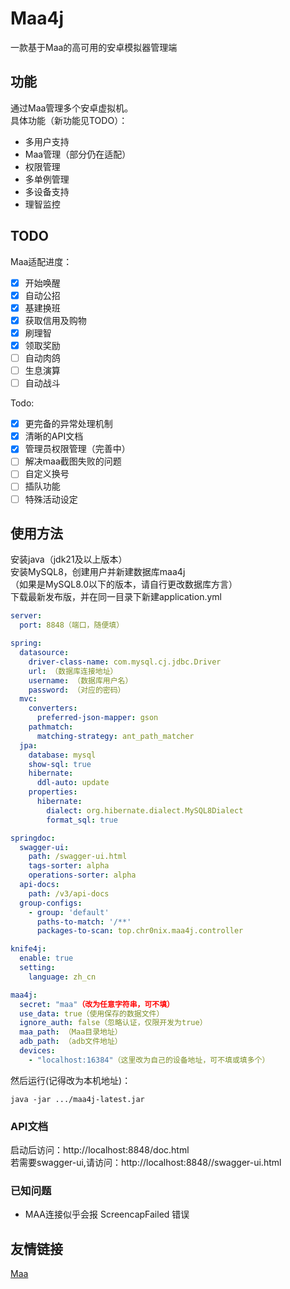 # Maa4j
一款基于Maa的高可用的安卓模拟器管理端

## 功能
通过Maa管理多个安卓虚拟机。  
具体功能（新功能见TODO）：
- 多用户支持
- Maa管理（部分仍在适配）
- 权限管理
- 多单例管理
- 多设备支持
- 理智监控

## TODO
Maa适配进度：
- [x] 开始唤醒
- [x] 自动公招
- [x] 基建换班
- [x] 获取信用及购物
- [x] 刷理智
- [x] 领取奖励
- [ ] 自动肉鸽
- [ ] 生息演算
- [ ] 自动战斗

Todo:
- [x] 更完备的异常处理机制
- [x] 清晰的API文档
- [x] 管理员权限管理（完善中）
- [ ] 解决maa截图失败的问题
- [ ] 自定义换号
- [ ] 插队功能
- [ ] 特殊活动设定

## 使用方法
安装java（jdk21及以上版本）  
安装MySQL8，创建用户并新建数据库maa4j  
（如果是MySQL8.0以下的版本，请自行更改数据库方言）  
下载最新发布版，并在同一目录下新建application.yml
```yaml
server:
  port: 8848（端口，随便填）

spring:
  datasource:
    driver-class-name: com.mysql.cj.jdbc.Driver
    url: （数据库连接地址）
    username: （数据库用户名）
    password: （对应的密码）
  mvc:
    converters:
      preferred-json-mapper: gson
    pathmatch:
      matching-strategy: ant_path_matcher
  jpa:
    database: mysql
    show-sql: true
    hibernate:
      ddl-auto: update
    properties:
      hibernate:
        dialect: org.hibernate.dialect.MySQL8Dialect
        format_sql: true

springdoc:
  swagger-ui:
    path: /swagger-ui.html
    tags-sorter: alpha
    operations-sorter: alpha
  api-docs:
    path: /v3/api-docs
  group-configs:
    - group: 'default'
      paths-to-match: '/**'
      packages-to-scan: top.chr0nix.maa4j.controller

knife4j:
  enable: true
  setting:
    language: zh_cn

maa4j:
  secret: "maa"（改为任意字符串，可不填）
  use_data: true（使用保存的数据文件）
  ignore_auth: false（忽略认证，仅限开发为true）
  maa_path: （Maa目录地址）
  adb_path: （adb文件地址）
  devices:
    - "localhost:16384"（这里改为自己的设备地址，可不填或填多个）
```
然后运行(记得改为本机地址)：
```shell
java -jar .../maa4j-latest.jar
```

### API文档
启动后访问：http://localhost:8848/doc.html  
若需要swagger-ui,请访问：http://localhost:8848//swagger-ui.html

### 已知问题
- MAA连接似乎会报 ScreencapFailed 错误


## 友情链接
[Maa](https://github.com/MaaAssistantArknights/MaaAssistantArknights)